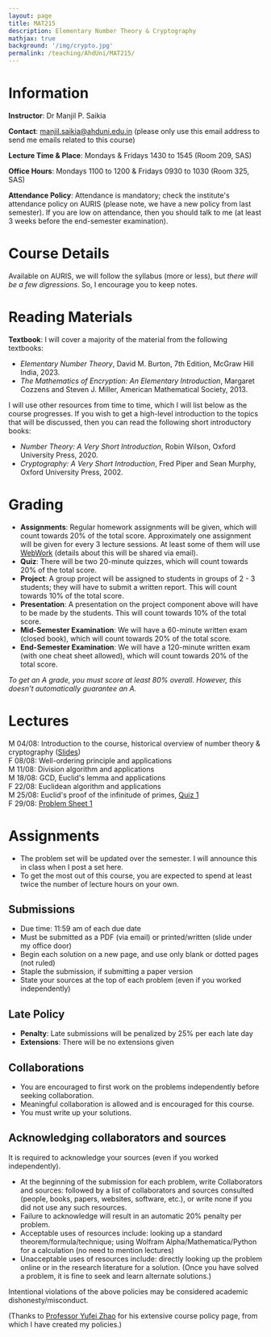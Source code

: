```yaml
---
layout: page
title: MAT215
description: Elementary Number Theory & Cryptography
mathjax: true
background: '/img/crypto.jpg'
permalink: /teaching/AhdUni/MAT215/
---
```


# Information

**Instructor**: Dr Manjil P. Saikia

**Contact**: manjil.saikia@ahduni.edu.in (please only use this email address to send me emails related to this course)

**Lecture Time & Place**: Mondays & Fridays 1430 to 1545 (Room 209, SAS)

**Office Hours**: Mondays 1100 to 1200 & Fridays 0930 to 1030 (Room 325, SAS)

**Attendance Policy**: Attendance is mandatory; check the institute's attendance policy on AURIS (please note, we have a new policy from last semester). If you are low on attendance, then you should talk to me (at least 3 weeks before the end-semester examination).

# Course Details

Available on AURIS, we will follow the syllabus (more or less), but *there will be a few digressions*. So, I encourage you to keep notes.

# Reading Materials

**Textbook**: I will cover a majority of the material from the following textbooks:

- *Elementary Number Theory*, David M. Burton, 7th Edition, McGraw Hill India, 2023.
- *The Mathematics of Encryption: An Elementary Introduction*, Margaret Cozzens and Steven J. Miller, American Mathematical Society, 2013.

I will use other resources from time to time, which I will list below as the course progresses. If you wish to get a high-level introduction to the topics that will be discussed, then you can read the following short introductory books:

- *Number Theory: A Very Short Introduction*, Robin Wilson, Oxford University Press, 2020.
- *Cryptography: A Very Short Introduction*, Fred Piper and Sean Murphy, Oxford University Press, 2002.

# Grading

- **Assignments**: Regular homework assignments will be given, which will count towards 20% of the total score. Approximately one assignment will be given for every 3 lecture sessions. At least some of them will use [WebWork](http://103.244.122.206/webwork2/MAT_215_M25/) (details about this will be shared via email).
- **Quiz**: There will be two 20-minute quizzes, which will count towards 20% of the total score.
- **Project**: A group project will be assigned to students in groups of 2 - 3 students; they will have to submit a written report. This will count towards 10% of the total score.
- **Presentation**: A presentation on the project component above will have to be made by the students. This will count towards 10% of the total score.
- **Mid-Semester Examination**: We will have a 60-minute written exam (closed book), which will count towards 20% of the total score.
- **End-Semester Examination**: We will have a 120-minute written exam (with one cheat sheet allowed), which will count towards 20% of the total score.

*To get an A grade, you must score at least 80% overall. However, this doesn't automatically guarantee an A.*

# Lectures

M 04/08: Introduction to the course, historical overview of number theory & cryptography ([Slides](/teaching/AhdUni/MAT215/MAT215_Lecture1.pdf))  
F 08/08: Well-ordering principle and applications  
M 11/08: Division algorithm and applications  
M 18/08: GCD, Euclid's lemma and applications  
F 22/08: Euclidean algorithm and applications  
M 25/08: Euclid's proof of the infinitude of primes, [Quiz 1](/teaching/AhdUni/MAT215/Quiz1.pdf)  
F 29/08: [Problem Sheet 1](/teaching/AhdUni/MAT215/ps1.pdf)

# Assignments

- The problem set will be updated over the semester. I will announce this in class when I post a set here.
- To get the most out of this course, you are expected to spend at least twice the number of lecture hours on your own.

## Submissions

- Due time: 11:59 am of each due date
- Must be submitted as a PDF (via email) or printed/written (slide under my office door)
- Begin each solution on a new page, and use only blank or dotted pages (not ruled)
- Staple the submission, if submitting a paper version
- State your sources at the top of each problem (even if you worked independently)

## Late Policy

- **Penalty**: Late submissions will be penalized by 25% per each late day
- **Extensions**: There will be no extensions given

## Collaborations

- You are encouraged to first work on the problems independently before seeking collaboration.
- Meaningful collaboration is allowed and is encouraged for this course.
- You must write up your solutions.

## Acknowledging collaborators and sources

It is required to acknowledge your sources (even if you worked independently).

- At the beginning of the submission for each problem, write Collaborators and sources: followed by a list of collaborators and sources consulted (people, books, papers, websites, software, etc.), or write none if you did not use any such resources.
- Failure to acknowledge will result in an automatic 20% penalty per problem.
- Acceptable uses of resources include: looking up a standard theorem/formula/technique; using Wolfram Alpha/Mathematica/Python for a calculation (no need to mention lectures)
- Unacceptable uses of resources include: directly looking up the problem online or in the research literature for a solution. (Once you have solved a problem, it is fine to seek and learn alternate solutions.)

Intentional violations of the above policies may be considered academic dishonesty/misconduct.

(Thanks to [Professor Yufei Zhao](https://yufeizhao.com) for his extensive course policy page, from which I have created my policies.)
